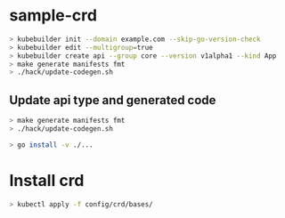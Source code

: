 # sample-crd

```bash
> kubebuilder init --domain example.com --skip-go-version-check
> kubebuilder edit --multigroup=true
> kubebuilder create api --group core --version v1alpha1 --kind App
> make generate manifests fmt
> ./hack/update-codegen.sh
```

## Update api type and generated code

```bash
> make generate manifests fmt
> ./hack/update-codegen.sh

> go install -v ./...
```

# Install crd

```bash
> kubectl apply -f config/crd/bases/
```
